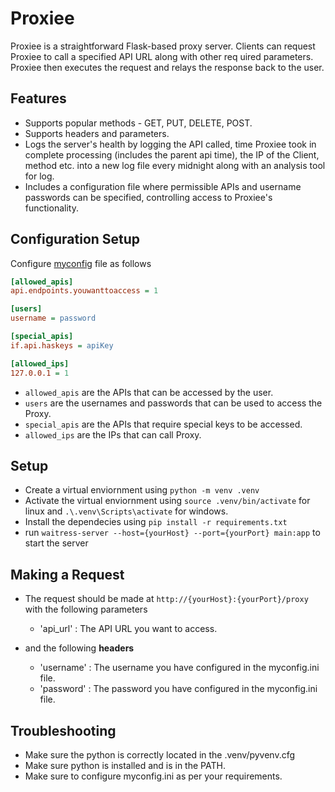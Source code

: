 # Proxiee
Proxiee is a straightforward Flask-based proxy server. Clients can request Proxiee to call a specified API URL along with other req uired parameters. Proxiee then executes the request and relays the response back to the user. 

## Features
- Supports popular methods - GET, PUT, DELETE, POST.
- Supports headers and parameters.
- Logs the server's health by logging the API called, time Proxiee took in complete processing (includes the parent api time), the IP of the Client, method etc. into a new log file every midnight along with an analysis tool for log. 
- Includes a configuration file where permissible APIs and username passwords can be specified, controlling access to Proxiee's functionality.

## Configuration Setup
Configure [myconfig](./myconfig.ini) file as follows

```ini
[allowed_apis]
api.endpoints.youwanttoaccess = 1

[users]
username = password

[special_apis]
if.api.haskeys = apiKey 

[allowed_ips]
127.0.0.1 = 1
```
- `allowed_apis` are the APIs that can be accessed by the user.
- `users` are the usernames and passwords that can be used to access the Proxy. 
- `special_apis` are the APIs that require special keys to be accessed. 
- `allowed_ips` are the IPs that can call Proxy. 

## Setup
- Create a virtual enviornment using `python -m venv .venv`
- Activate the virtual enviornment using `source .venv/bin/activate` for linux and `.\.venv\Scripts\activate` for windows.
- Install the dependecies using `pip install -r requirements.txt`
- run `waitress-server --host={yourHost} --port={yourPort} main:app` to start the server

## Making a Request
- The request should be made at `http://{yourHost}:{yourPort}/proxy` with the following parameters
    - 'api_url' : The API URL you want to access.

- and the following **headers**
    - 'username' : The username you have configured in the myconfig.ini file.
    - 'password' : The password you have configured in the myconfig.ini file.

## Troubleshooting
- Make sure the python is correctly located in the .venv/pyvenv.cfg
- Make sure python is installed and is in the PATH. 
- Make sure to configure myconfig.ini as per your requirements. 